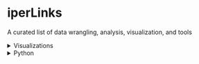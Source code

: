 # iperLinks
A curated list of data wrangling, analysis, visualization, and tools

<details>

<summary>Visualizations</summary>

### Viz-Inspiration 
- [From Data-to-Viz](https://www.data-to-viz.com/)
- [Python Graph Gallery](https://python-graph-gallery.com/)

### Colors
- [Paul Tol's Notes- Color Schemes](https://personal.sron.nl/~pault/)
- [Palettable Colors](https://jiffyclub.github.io/palettable/)
- [Seaborn Color Palettes](https://www.practicalpythonfordatascience.com/ap_seaborn_palette)
- [Matplotlib Colors](https://matplotlib.org/stable/gallery/style_sheets/style_sheets_reference.html)

### Figure Styling
- [Matplotlib Style Gallery](https://matplotlib.org/stable/gallery/style_sheets/style_sheets_reference.html)

### Figure Annotation
- [Matplotlib Equations](https://matplotlib.org/stable/tutorials/text/mathtext.html#writing-mathematical-expressions)
- [Matplotlib Annotations](https://matplotlib.org/stable/users/explain/text/annotations.html#advanced-annotation) 
</details>

<details>

<summary>Python</summary>

</details>


